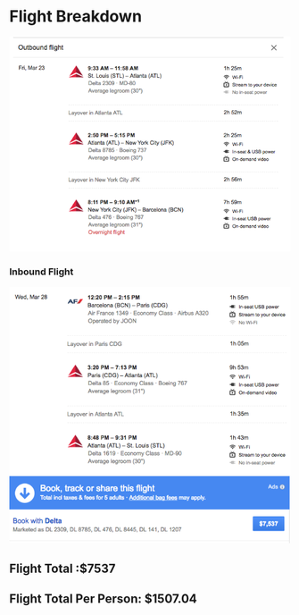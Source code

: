 # Flight Breakdown


![Outbound Flight](https://github.com/znpierucci/4320SCRUMTrip/blob/Flight/Outbound%20Flight.png)
### Inbound Flight
![Inbound Flight](https://github.com/znpierucci/4320SCRUMTrip/blob/Flight/Inbound%20Flight.png)
![Price](https://github.com/znpierucci/4320SCRUMTrip/blob/Flight/Flight%20Price.png)

## Flight Total :$7537

## Flight Total Per Person: $1507.04
